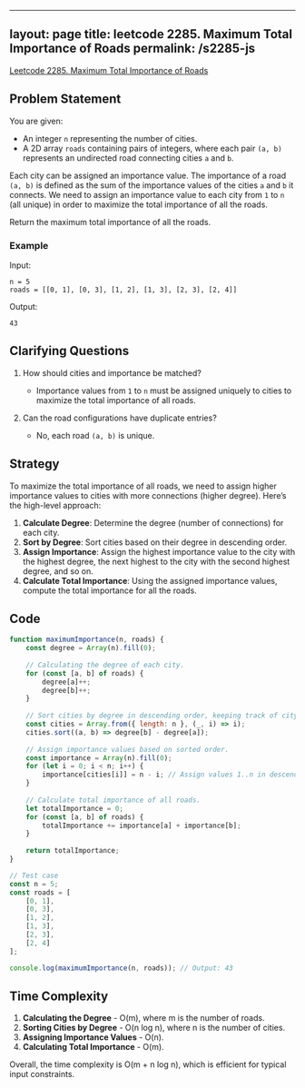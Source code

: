 
---
layout: page
title: leetcode 2285. Maximum Total Importance of Roads
permalink: /s2285-js
---
[Leetcode 2285. Maximum Total Importance of Roads](https://algoadvance.github.io/algoadvance/l2285)
## Problem Statement

You are given:
- An integer `n` representing the number of cities.
- A 2D array `roads` containing pairs of integers, where each pair `(a, b)` represents an undirected road connecting cities `a` and `b`.

Each city can be assigned an importance value. The importance of a road `(a, b)` is defined as the sum of the importance values of the cities `a` and `b` it connects. We need to assign an importance value to each city from `1` to `n` (all unique) in order to maximize the total importance of all the roads.

Return the maximum total importance of all the roads.

### Example

Input:
```
n = 5
roads = [[0, 1], [0, 3], [1, 2], [1, 3], [2, 3], [2, 4]]
```

Output:
```
43
```

## Clarifying Questions

1. How should cities and importance be matched?
   - Importance values from `1` to `n` must be assigned uniquely to cities to maximize the total importance of all roads.

2. Can the road configurations have duplicate entries?
   - No, each road `(a, b)` is unique.

## Strategy

To maximize the total importance of all roads, we need to assign higher importance values to cities with more connections (higher degree). Here’s the high-level approach:

1. **Calculate Degree**: Determine the degree (number of connections) for each city.
2. **Sort by Degree**: Sort cities based on their degree in descending order.
3. **Assign Importance**: Assign the highest importance value to the city with the highest degree, the next highest to the city with the second highest degree, and so on.
4. **Calculate Total Importance**: Using the assigned importance values, compute the total importance for all the roads.

## Code

```javascript
function maximumImportance(n, roads) {
    const degree = Array(n).fill(0);
    
    // Calculating the degree of each city.
    for (const [a, b] of roads) {
        degree[a]++;
        degree[b]++;
    }
    
    // Sort cities by degree in descending order, keeping track of city indices.
    const cities = Array.from({ length: n }, (_, i) => i);
    cities.sort((a, b) => degree[b] - degree[a]);
    
    // Assign importance values based on sorted order.
    const importance = Array(n).fill(0);
    for (let i = 0; i < n; i++) {
        importance[cities[i]] = n - i; // Assign values 1..n in descending order
    }
    
    // Calculate total importance of all roads.
    let totalImportance = 0;
    for (const [a, b] of roads) {
        totalImportance += importance[a] + importance[b];
    }
    
    return totalImportance;
}

// Test case
const n = 5;
const roads = [
    [0, 1],
    [0, 3],
    [1, 2],
    [1, 3],
    [2, 3],
    [2, 4]
];

console.log(maximumImportance(n, roads)); // Output: 43
```

## Time Complexity

1. **Calculating the Degree** - O(m), where m is the number of roads.
2. **Sorting Cities by Degree** - O(n log n), where n is the number of cities.
3. **Assigning Importance Values** - O(n).
4. **Calculating Total Importance** - O(m).

Overall, the time complexity is O(m + n log n), which is efficient for typical input constraints.